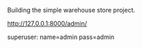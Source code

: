 Building the simple warehouse store project.

http://127.0.0.1:8000/admin/

superuser:
name=admin
pass=admin